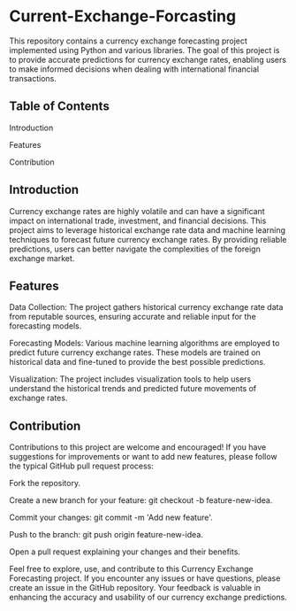 # Current-Exchange-Forcasting


This repository contains a currency exchange forecasting project implemented using Python and various libraries. The goal of this project is to provide accurate predictions for currency exchange rates, enabling users to make informed decisions when dealing with international financial transactions.



## Table of Contents

Introduction

Features

Contribution



## Introduction

Currency exchange rates are highly volatile and can have a significant impact on international trade, investment, and financial decisions. This project aims to leverage historical exchange rate data and machine learning techniques to forecast future currency exchange rates. By providing reliable predictions, users can better navigate the complexities of the foreign exchange market.



## Features

Data Collection: The project gathers historical currency exchange rate data from reputable sources, ensuring accurate and reliable input for the forecasting models.

Forecasting Models: Various machine learning algorithms are employed to predict future currency exchange rates. These models are trained on historical data and fine-tuned to provide the best possible predictions.

Visualization: The project includes visualization tools to help users understand the historical trends and predicted future movements of exchange rates.




## Contribution

Contributions to this project are welcome and encouraged! If you have suggestions for improvements or want to add new features, please follow the typical GitHub pull request process:

Fork the repository.

Create a new branch for your feature: git checkout -b feature-new-idea.

Commit your changes: git commit -m 'Add new feature'.

Push to the branch: git push origin feature-new-idea.

Open a pull request explaining your changes and their benefits.





Feel free to explore, use, and contribute to this Currency Exchange Forecasting project. If you encounter any issues or have questions, please create an issue in the GitHub repository. Your feedback is valuable in enhancing the accuracy and usability of our currency exchange predictions.
